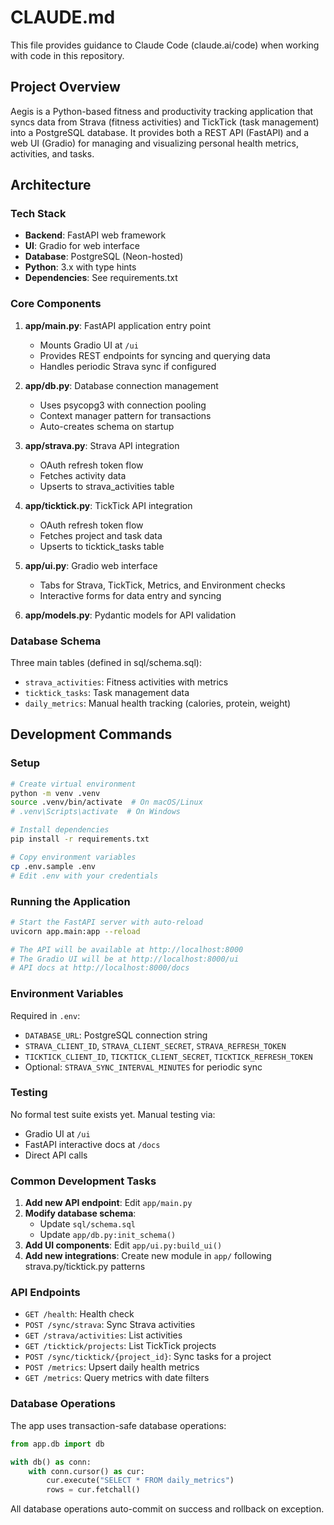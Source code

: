 # CLAUDE.md

This file provides guidance to Claude Code (claude.ai/code) when working with code in this repository.

## Project Overview

Aegis is a Python-based fitness and productivity tracking application that syncs data from Strava (fitness activities) and TickTick (task management) into a PostgreSQL database. It provides both a REST API (FastAPI) and a web UI (Gradio) for managing and visualizing personal health metrics, activities, and tasks.

## Architecture

### Tech Stack
- **Backend**: FastAPI web framework
- **UI**: Gradio for web interface
- **Database**: PostgreSQL (Neon-hosted)
- **Python**: 3.x with type hints
- **Dependencies**: See requirements.txt

### Core Components

1. **app/main.py**: FastAPI application entry point
   - Mounts Gradio UI at `/ui`
   - Provides REST endpoints for syncing and querying data
   - Handles periodic Strava sync if configured

2. **app/db.py**: Database connection management
   - Uses psycopg3 with connection pooling
   - Context manager pattern for transactions
   - Auto-creates schema on startup

3. **app/strava.py**: Strava API integration
   - OAuth refresh token flow
   - Fetches activity data
   - Upserts to strava_activities table

4. **app/ticktick.py**: TickTick API integration
   - OAuth refresh token flow
   - Fetches project and task data
   - Upserts to ticktick_tasks table

5. **app/ui.py**: Gradio web interface
   - Tabs for Strava, TickTick, Metrics, and Environment checks
   - Interactive forms for data entry and syncing

6. **app/models.py**: Pydantic models for API validation

### Database Schema

Three main tables (defined in sql/schema.sql):
- `strava_activities`: Fitness activities with metrics
- `ticktick_tasks`: Task management data
- `daily_metrics`: Manual health tracking (calories, protein, weight)

## Development Commands

### Setup
```bash
# Create virtual environment
python -m venv .venv
source .venv/bin/activate  # On macOS/Linux
# .venv\Scripts\activate  # On Windows

# Install dependencies
pip install -r requirements.txt

# Copy environment variables
cp .env.sample .env
# Edit .env with your credentials
```

### Running the Application
```bash
# Start the FastAPI server with auto-reload
uvicorn app.main:app --reload

# The API will be available at http://localhost:8000
# The Gradio UI will be at http://localhost:8000/ui
# API docs at http://localhost:8000/docs
```

### Environment Variables
Required in `.env`:
- `DATABASE_URL`: PostgreSQL connection string
- `STRAVA_CLIENT_ID`, `STRAVA_CLIENT_SECRET`, `STRAVA_REFRESH_TOKEN`
- `TICKTICK_CLIENT_ID`, `TICKTICK_CLIENT_SECRET`, `TICKTICK_REFRESH_TOKEN`
- Optional: `STRAVA_SYNC_INTERVAL_MINUTES` for periodic sync

### Testing
No formal test suite exists yet. Manual testing via:
- Gradio UI at `/ui`
- FastAPI interactive docs at `/docs`
- Direct API calls

### Common Development Tasks

1. **Add new API endpoint**: Edit `app/main.py`
2. **Modify database schema**: 
   - Update `sql/schema.sql`
   - Update `app/db.py:init_schema()`
3. **Add UI components**: Edit `app/ui.py:build_ui()`
4. **Add new integrations**: Create new module in `app/` following strava.py/ticktick.py patterns

### API Endpoints

- `GET /health`: Health check
- `POST /sync/strava`: Sync Strava activities
- `GET /strava/activities`: List activities
- `GET /ticktick/projects`: List TickTick projects
- `POST /sync/ticktick/{project_id}`: Sync tasks for a project
- `POST /metrics`: Upsert daily health metrics
- `GET /metrics`: Query metrics with date filters

### Database Operations

The app uses transaction-safe database operations:
```python
from app.db import db

with db() as conn:
    with conn.cursor() as cur:
        cur.execute("SELECT * FROM daily_metrics")
        rows = cur.fetchall()
```

All database operations auto-commit on success and rollback on exception.